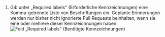 1. Gib unter „Required labels" (Erforderliche Kennzeichnungen) eine Komma-getrennte Liste von Beschriftungen ein. Geplante Erinnerungen werden nur bisher nicht ignorierte Pull Requests beinhalten, wenn sie eine oder mehrere dieser Kennzeichnungen haben. ![Feld „Required labels" (Benötigte Kennzeichnungen)](/assets/images/help/settings/scheduled-reminders-required-labels-field.png)
